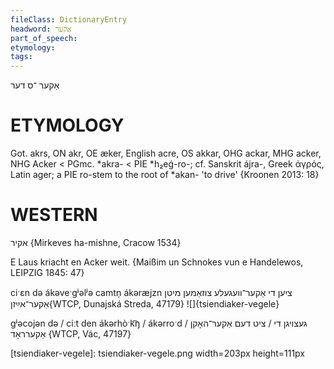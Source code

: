 ```yaml
---
fileClass: DictionaryEntry
headword: אַקער
part_of_speech: 
etymology: 
tags: 
---
```

אַקער
־ס
דער

ETYMOLOGY
===========
Got. akrs, ON akr, OE æker, English acre, OS akkar, OHG ackar, MHG acker, NHG Acker < PGmc. *akra- < PIE *h₂eǵ-ro-; cf. Sanskrit ájra-, Greek ἀγρός, Latin ager; a PIE ro-stem to the root of *akan- 'to drive'
{Kroonen 2013: 18}

WESTERN
========

אקיר {Mirkeves ha-mishne, Cracow 1534}

E Laus kriacht en Acker weit.
{Maißim un Schnokes vun e Handelewos, LEIPZIG 1845: 47}

ciˑɛn də ákəveˑgʲəlʲə camtn̩ ákəræjzn ציִען די אַקער־וועגעלע צוזאַמען מיטן אַקער־אײַזן{WTCP, Dunajská Streda, 47179}
![]{tsiendiaker-vegele}

gʲəcojən də / ciːt den ákərhòˑk͡ŋ / ákərroˑd געצויגן די / ציט דעם אַקער־האָקן / אַקערראָד  {WTCP, Vác, 47197}


[tsiendiaker-vegele]: tsiendiaker-vegele.png width=203px height=111px